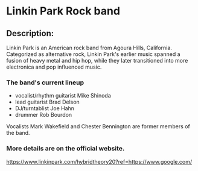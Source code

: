 # Linkin Park Rock band
## Description:
Linkin Park is an American rock band from Agoura Hills, California. Categorized as alternative rock, Linkin Park's earlier music spanned a fusion of heavy metal and hip hop, while they later transitioned into more electronica and pop influenced music.
### The band's current lineup 
* vocalist/rhythm guitarist Mike Shinoda
* lead guitarist Brad Delson
* DJ/turntablist Joe Hahn
* drummer Rob Bourdon

Vocalists Mark Wakefield and Chester Bennington are former members of the band.

### More details are on the official website.
https://www.linkinpark.com/hybridtheory20?ref=https://www.google.com/
